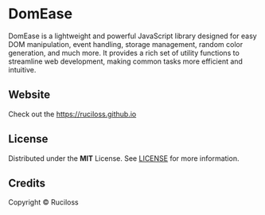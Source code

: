 # DomEase

DomEase is a lightweight and powerful JavaScript library designed for easy DOM manipulation, event handling, storage management, random color generation, and much more. 
It provides a rich set of utility functions to streamline web development, making common tasks more efficient and intuitive.

## Website

Check out the https://ruciloss.github.io

## License

Distributed under the **MIT** License. See [LICENSE](https://ruciloss.github.io/license/mit) for more information.

## Credits

Copyright © Ruciloss
